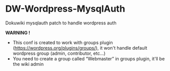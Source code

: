 DW-Wordpress-MysqlAuth
======================

Dokuwiki mysqlauth patch to handle wordpress auth

**WARNING !**
  * This conf is created to work with groups plugin (https://wordpress.org/plugins/groups/), it won't handle default wordpress group (admin, contributor, etc…)
  * You need to create a group called “Webmaster” in groups plugin, it'll be the wiki admin
